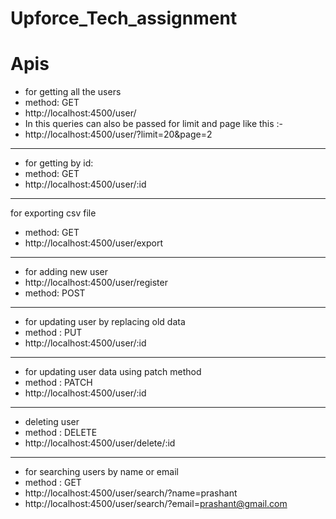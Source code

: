 # Upforce_Tech_assignment
# Apis

- for getting all the users 
- method: GET
- http://localhost:4500/user/
- In this queries can also be passed for limit and page like this :-
- http://localhost:4500/user/?limit=20&page=2

<hr>

- for getting by id:
- method: GET
- http://localhost:4500/user/:id

<hr>

for exporting csv file 
- method: GET
- http://localhost:4500/user/export

<hr>

- for adding new user
- http://localhost:4500/user/register
- method: POST

<hr>

- for updating user by replacing old data
- method : PUT
- http://localhost:4500/user/:id

<hr>

- for updating user data using patch method
- method : PATCH
- http://localhost:4500/user/:id 

<hr>

- deleting user 
- method : DELETE
- http://localhost:4500/user/delete/:id

<hr>

- for searching users by name or email
-  method : GET
-  http://localhost:4500/user/search/?name=prashant
-  http://localhost:4500/user/search/?email=prashant@gmail.com



